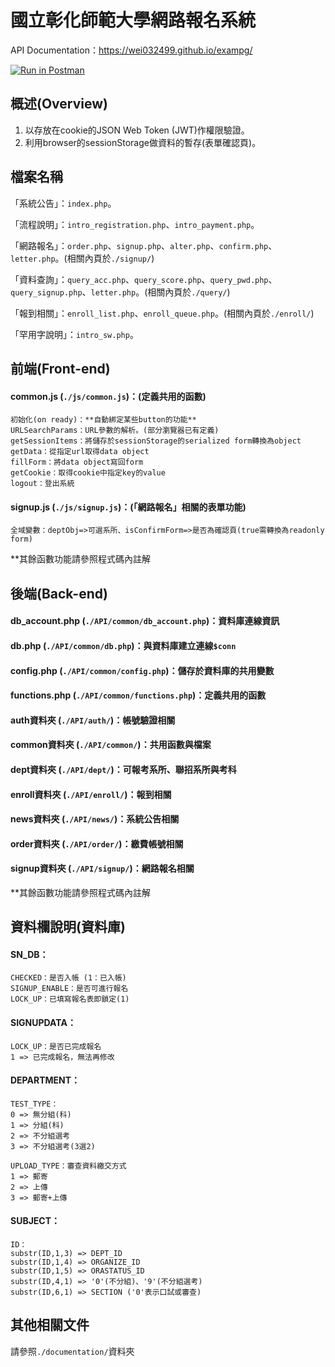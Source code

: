 # 國立彰化師範大學網路報名系統
API Documentation：https://wei032499.github.io/exampg/

[![Run in Postman](https://run.pstmn.io/button.svg)](https://app.getpostman.com/run-collection/66c5dba4d9a9998ff21d)

## 概述(Overview)
1. 以存放在cookie的JSON Web Token (JWT)作權限驗證。
1. 利用browser的sessionStorage做資料的暫存(表單確認頁)。

## 檔案名稱
「系統公告」：`index.php`。

「流程說明」：`intro_registration.php`、`intro_payment.php`。

「網路報名」：`order.php`、`signup.php`、`alter.php`、`confirm.php`、`letter.php`。(相關內頁於`./signup/`)

「資料查詢」：`query_acc.php`、`query_score.php`、`query_pwd.php`、`query_signup.php`、`letter.php`。(相關內頁於`./query/`)

「報到相關」：`enroll_list.php`、`enroll_queue.php`。(相關內頁於`./enroll/`)

「罕用字說明」：`intro_sw.php`。

## 前端(Front-end)
#### common.js (`./js/common.js`)：(定義共用的函數)
    初始化(on ready)：**自動綁定某些button的功能**
    URLSearchParams：URL參數的解析。(部分瀏覽器已有定義)
    getSessionItems：將儲存於sessionStorage的serialized form轉換為object
    getData：從指定url取得data object
    fillForm：將data object寫回form
    getCookie：取得cookie中指定key的value
    logout：登出系統
#### signup.js (`./js/signup.js`)：(「網路報名」相關的表單功能)
    全域變數：deptObj=>可選系所、isConfirmForm=>是否為確認頁(true需轉換為readonly form)

**其餘函數功能請參照程式碼內註解

## 後端(Back-end)
#### db_account.php (`./API/common/db_account.php`)：資料庫連線資訊
#### db.php (`./API/common/db.php`)：與資料庫建立連線`$conn`
#### config.php (`./API/common/config.php`)：儲存於資料庫的共用變數
#### functions.php (`./API/common/functions.php`)：定義共用的函數
#### auth資料夾 (`./API/auth/`)：帳號驗證相關
#### common資料夾 (`./API/common/`)：共用函數與檔案
#### dept資料夾 (`./API/dept/`)：可報考系所、聯招系所與考科
#### enroll資料夾 (`./API/enroll/`)：報到相關
#### news資料夾 (`./API/news/`)：系統公告相關
#### order資料夾 (`./API/order/`)：繳費帳號相關
#### signup資料夾 (`./API/signup/`)：網路報名相關

**其餘函數功能請參照程式碼內註解

## 資料欄說明(資料庫)
#### SN_DB：
    CHECKED：是否入帳 (1：已入帳)
    SIGNUP_ENABLE：是否可進行報名
    LOCK_UP：已填寫報名表即鎖定(1)

#### SIGNUPDATA：
    LOCK_UP：是否已完成報名
    1 => 已完成報名，無法再修改

#### DEPARTMENT：
    TEST_TYPE：
    0 => 無分組(科)
    1 => 分組(科)
    2 => 不分組選考
    3 => 不分組選考(3選2)

    UPLOAD_TYPE：審查資料繳交方式
    1 => 郵寄
    2 => 上傳
    3 => 郵寄+上傳

#### SUBJECT：
    ID：
    substr(ID,1,3) => DEPT_ID
    substr(ID,1,4) => ORGANIZE_ID
    substr(ID,1,5) => ORASTATUS_ID
    substr(ID,4,1) => '0'(不分組)、'9'(不分組選考)
    substr(ID,6,1) => SECTION ('0'表示口試或審查)

## 其他相關文件
請參照`./documentation/`資料夾
